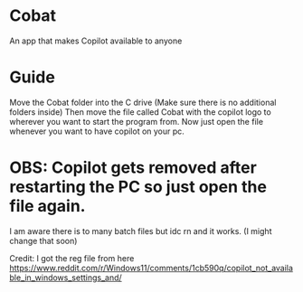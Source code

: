 # Cobat
An app that makes Copilot available to anyone

# Guide
Move the Cobat folder into the C drive (Make sure there is no additional folders inside)
Then move the file called Cobat with the copilot logo to wherever you want to start the program from. 
Now just open the file whenever you want to have copilot on your pc. 


# OBS: Copilot gets removed after restarting the PC so just open the file again. 

I am aware there is to many batch files but idc rn and it works. 
(I might change that soon)




Credit: I got the reg file from here https://www.reddit.com/r/Windows11/comments/1cb590q/copilot_not_available_in_windows_settings_and/
